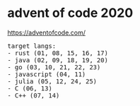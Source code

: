 # advent of code 2020

https://adventofcode.com/

<pre>
target langs:
- rust (01, 08, 15, 16, 17)
- java (02, 09, 18, 19, 20)
- go (03, 10, 21, 22, 23)
- javascript (04, 11)
- julia (05, 12, 24, 25)
- C (06, 13)
- C++ (07, 14)


</pre>

